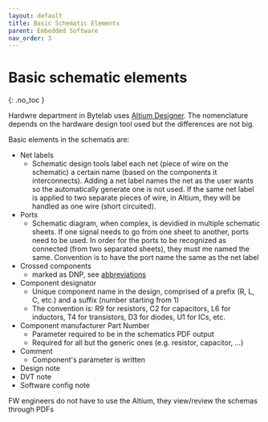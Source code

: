```yaml
---
layout: default
title: Basic Schematic Elements 
parent: Embedded Software
nav_order: 3
---
```


# Basic schematic elements
{: .no_toc }

Hardwre department in Bytelab uses [Altium Designer](https://www.altium.com/altium-designer). The nomenclature
depends on the hardware design tool used but the differences are not big.

Basic elements in the schematis are:
- Net labels
    - Schematic design tools label each net (piece of wire on the schematic) a certain name (based on the components it interconnects).
    Adding a net label names the net as the user wants so the automatically generate one is not used. If the same net label is applied
    to two separate pieces of wire, in Altium, they will be handled as one wire (short circuited).
- Ports
    - Schematic diagram, when complex, is devidied in multiple schematic sheets. If one signal needs to go from one sheet to another,
    ports need to be used. In order for the ports to be recognized as connected (from two separated sheets), they must me named the same.
    Convention is to have the port name the same as the net label
- Crossed components
    - marked as DNP, see [abbreviations](400.1-hardware-for-fw-devs.md)
- Component designator
    - Unique component name in the design, comprised of a prefix (R, L, C, etc.) and a suffix (number starting from 1)
    - The convention is: R9 for resistors, C2 for capacitors, L6 for inductors, T4 for transistors, D3 for diodes, U1 for ICs, etc.
- Component manufacturer Part Number
    - Parameter required to be in the schematics PDF output
    - Required for all but the generic ones (e.g. resistor, capacitor, ...)
- Comment
    - Component's parameter is written
- Design note
- DVT note
- Software config note

FW engineers do not have to use the Altium, they view/review the schemas through PDFs

